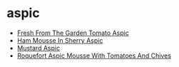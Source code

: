 # aspic

 * [Fresh From The Garden Tomato Aspic](index/f/fresh-from-the-garden-tomato-aspic-20061.json)
 * [Ham Mousse In Sherry Aspic](index/h/ham-mousse-in-sherry-aspic-11051.json)
 * [Mustard Aspic](index/m/mustard-aspic-11577.json)
 * [Roquefort Aspic Mousse With Tomatoes And Chives](index/r/roquefort-aspic-mousse-with-tomatoes-and-chives-14191.json)
